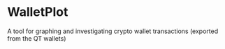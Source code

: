 WalletPlot
==========

A tool for graphing and investigating crypto wallet transactions (exported from the QT wallets)
